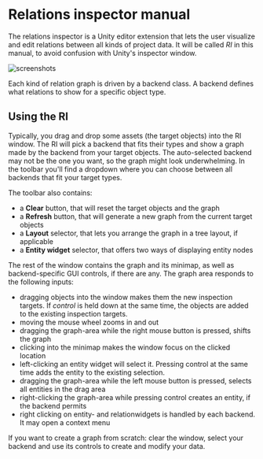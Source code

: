 Relations inspector manual
==========================

The relations inspector is a Unity editor extension that lets the user visualize and edit relations between all kinds of project data. It will be called *RI* in this manual, to avoid confusion with Unity's inspector window.

![screenshots](http://i.imgur.com/1OgxgAF.gif "some screenshots")

Each kind of relation graph is driven by a backend class. A backend defines what relations to show for a specific object type.

Using the RI
-------------------
Typically, you drag and drop some assets (the target objects) into the RI window. The RI will pick a backend that fits their types and show a graph made by the backend from your target objects. The auto-selected backend may not be the one you want, so the graph might look underwhelming. In the toolbar you'll find a dropdown where you can choose between all backends that fit your target types.

The toolbar also contains:

* a **Clear** button, that will reset the target objects and the graph
* a **Refresh** button, that will generate a new graph from the current target objects
* a **Layout** selector, that lets you arrange the graph in a tree layout, if applicable
* a **Entity widget** selector, that offers two ways of displaying entity nodes

The rest of the window contains the graph and its minimap, as well as  backend-specific GUI controls, if there are any. The graph area responds to the following inputs:

* dragging objects into the window makes them the new inspection targets. If *control* is held down at the same time, the objects are added to the existing inspection targets.
* moving the mouse wheel zooms in and out
* dragging the graph-area while the right mouse button is pressed, shifts the graph
* clicking into the minimap makes the window focus on the clicked location
* left-clicking an entity widget will select it. Pressing control at the same time adds the entity to the existing selection.
* dragging the graph-area while the left mouse button is pressed, selects all entities in the drag area
* right-clicking the graph-area while pressing control creates an entity, if the backend permits
* right clicking on entity- and relationwidgets is handled by each backend. It may open a context menu


If you want to create a graph from scratch: clear the window, select your backend and use its controls to create and modify your data.
